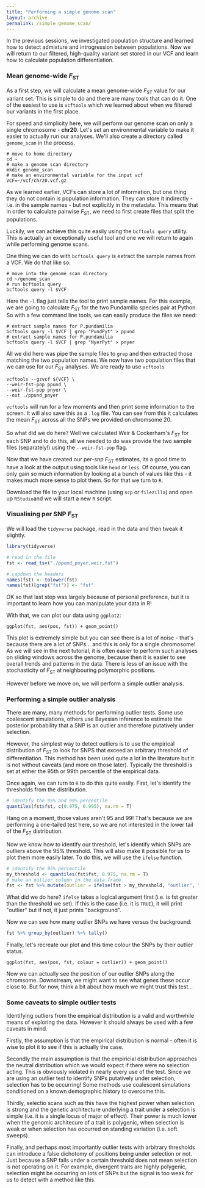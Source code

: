 ```yaml
---
title: "Performing a simple genome scan"
layout: archive
permalink: /simple_genome_scan/
---
```


In the previous sessions, we investigated population structure and learned how to detect admixture and introgression between populations. Now we will return to our filtered, high-quality variant set stored in our VCF and learn how to calculate population differentiation.

### Mean genome-wide *F*<sub>ST</sub>

As a first step, we will calculate a mean genome-wide *F*<sub>ST</sub> value for our variant set. This is simple to do and there are many tools that can do it. One of the easiest to use is `vcftools` which we learned about when we filtered our variants in the first place.

For speed and simplicity here, we will perform our genome scan on only a single chromosome - **chr20**. Let's set an environmental variable to make it easier to actually run our analyses. We'll also create a directory called `genome_scan` in the process.

```shell
# move to home directory
cd ~
# make a genome scan directory
mkdir genome_scan
# make an environmental variable for the input vcf
VCF=~/vcf/chr20.vcf.gz
```

As we learned earlier, VCFs can store a lot of information, but one thing they do not contain is population information. They can store it indirectly - i.e. in the sample names - but not explicitly in the metadata. This means that in order to calculate pairwise *F*<sub>ST</sub>, we need to first create files that split the populations.

Luckily, we can achieve this quite easily using the `bcftools query` utility. This is actually an exceptionally useful tool and one we will return to again while performing genome scans.

One thing we can do with `bcftools query` is extract the sample names from a VCF. We do that like so:

```shell
# move into the genome scan directory
cd ~/genome_scan
# run bcftools query
bcftools query -l $VCF
```

Here the `-l` flag just tells the tool to print sample names. For this example, we are going to calculate *F*<sub>ST</sub> for the two Pundamilia species pair at Python. So with a few command line tools, we can easily produce the files we need:

```shell
# extract sample names for P.pundamilia
bcftools query -l $VCF | grep "PundPyt" > ppund
# extract sample names for P.pundamilia
bcftools query -l $VCF | grep "NyerPyt" > pnyer
```

All we did here was pipe the sample files to `grep` and then extracted those matching the two population names. We now have two population files that we can use for our  *F*<sub>ST</sub> analyses. We are ready to use `vcftools`

```shell
vcftools --gzvcf ${VCF} \
--weir-fst-pop ppund \
--weir-fst-pop pnyer \
--out ./ppund_pnyer
```

`vcftools` will run for a few moments and then print some information to the screen. It will also save this as a `.log` file. You can see from this it calculates the mean *F*<sub>ST</sub> across all the SNPs we provided on chromsome 20.

So what did we do here? Well we calculated Weir & Cockerham's *F*<sub>ST</sub> for each SNP and to do this, all we needed to do was provide the two sample files (separately!) using the `--weir-fst-pop` flag.

Now that we have created our per-snp *F*<sub>ST</sub> estimates, its a good time to have a look at the output using tools like `head` or `less`. Of course, you can only gain so much information by looking at a bunch of values like this - it makes much more sense to plot them. So for that we turn to `R`.

Download the file to your local machine (using `scp` or `filezilla`) and open up `RStudio`and we will start a new `R` script.

### Visualising per SNP *F*<sub>ST</sub>

We will load the `tidyverse` package, read in the data and then tweak it slightly.

```r
library(tidyverse)

# read in the file
fst <- read_tsv("./ppund_pnyer.weir.fst")

# capdown the headers
names(fst) <- tolower(fst)
names(fst)[grep("fst")] <- "fst"
```

OK so that last step was largely because of personal preference, but it is important to learn how you can manipulate your data in R!

With that, we can plot our data using `ggplot2`:

```shell
ggplot(fst, aes(pos, fst)) + geom_point()
```

This plot is extremely simple but you can see there is a lot of noise - that's because there are a lot of SNPs... and this is only for a single chromosome! As we will see in the next tutorial, it is often easier to perform such analyses on sliding windows across the genome, because then it is easier to see overall trends and patterns in the data. There is less of an issue with the stochasticity of *F*<sub>ST</sub> at neighbouring polymorphic positions.

However before we move on, we will perform a simple outlier analysis.

### Performing a simple outlier analysis

There are many, many methods for performing outlier tests. Some use coalescent simulations, others use Bayesian inference to estimate the posterior probability that a SNP is an outlier and therefore putatively under selection.

However, the simplest way to detect outliers is to use the empirical distribution of *F*<sub>ST</sub> to look for SNPS that exceed an arbitrary threshold of differentiation. This method has been used quite a lot in the literature but it is not without caveats (and more on those later). Typically the threshold is set at either the 95th or 99th percentile of the empirical data.

Once again, we can turn to `R` to do this quite easily. First, let's identify the thresholds from the distribution.

```r
# identify the 95% and 99% percentile
quantiles(fst$fst, c(0.975, 0.995), na.rm = T)
```

Hang on a moment, those values aren't 95 and 99! That's because we are performing a one-tailed test here, so we are not interested in the lower tail of the *F*<sub>ST</sub> distribution.

Now we know how to identify our threshold, let's identify which SNPs are outliers above the 95% threshold. This will also make it possible for us to plot them more easily later. To do this, we will use the `ifelse` function.

```r
# identify the 95% percentile
my_threshold <- quantiles(fst$fst, 0.975, na.rm = T)
# make an outlier column in the data.frame
fst <- fst %>% mutate(outlier = ifelse(fst > my_threshold, "outlier", "background"))
```

What did we do here? `ifelse` takes a logical argument first (i.e. is fst greater than the threshold we set). If this is the case (i.e. it is `TRUE`), it will print "outlier" but if not, it just prints "background".

Now we can see how many outlier SNPs we have versus the background:

```r
fst %>% group_by(outlier) %>% tally()
```

Finally, let's recreate our plot and this time colour the SNPs by their outlier status.

```shell
ggplot(fst, aes(pos, fst, colour = outlier)) + geom_point()
```

Now we can actually see the position of our outlier SNPs along the chromsome. Downstream, we might want to see what genes these occur close to. But for now, think a bit about how much we might trust this test...

### Some caveats to simple outlier tests

Identifying outliers from the empirical distribution is a valid and worthwhile means of exploring the data. However it should always be used with a few caveats in mind.

Firstly, the assumption is that the empirical distribution is normal - often it is wise to plot it to see if this is actually the case.

Secondly the main assumption is that the empiricial distribution approaches the neutral distribution which we would expect if there were no selection acting. This is obviously violated in nearly every use of the test. Since we are using an outlier test to identify SNPs putatively under selection, selection has to be occurring! Some methods use coalescent simulations conditioned on a known demographic history to overcome this.

Thirdly, selectio scans such as this have the highest power when selection is strong and the genetic architecture underlying a trait under a selection is simple (i.e. it is a single locus of major of effect). Their power is much lower when the genomic architecure of a trait is polygenic, when selection is weak or when selection has occurred on standing variation (i.e. soft sweeps).

Finally, and perhaps most importantly outlier tests with arbitrary thresholds can introduce a false dichotomy of positions being under selection or not. Just because a SNP falls under a certain threshold does not mean selection is not operating on it. For example, divergent traits are highly polygenic, selection might be occurring on lots of SNPs but the signal is too weak for us to detect with a method like this.
